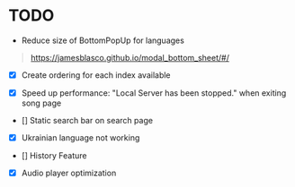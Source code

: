 # TODO

- Reduce size of BottomPopUp for languages
> https://jamesblasco.github.io/modal_bottom_sheet/#/

- [x] Create ordering for each index available

- [x] Speed up performance: "Local Server has been stopped." when exiting song page

- [] Static search bar on search page

- [x] Ukrainian language not working

- [] History Feature

- [x] Audio player optimization 
